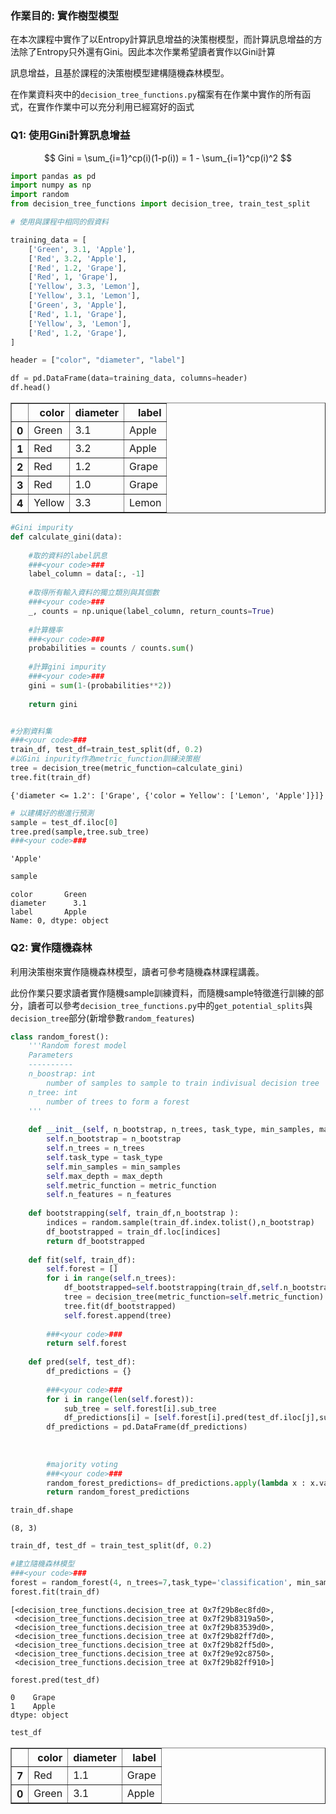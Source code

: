 ### 作業目的: 實作樹型模型

在本次課程中實作了以Entropy計算訊息增益的決策樹模型，而計算訊息增益的方法除了Entropy只外還有Gini。因此本次作業希望讀者實作以Gini計算

訊息增益，且基於課程的決策樹模型建構隨機森林模型。

在作業資料夾中的`decision_tree_functions.py`檔案有在作業中實作的所有函式，在實作作業中可以充分利用已經寫好的函式

### Q1: 使用Gini計算訊息增益

$$
Gini = \sum_{i=1}^cp(i)(1-p(i)) = 1 - \sum_{i=1}^cp(i)^2
$$


```python
import pandas as pd
import numpy as np
import random
from decision_tree_functions import decision_tree, train_test_split
```


```python
# 使用與課程中相同的假資料

training_data = [
    ['Green', 3.1, 'Apple'],
    ['Red', 3.2, 'Apple'],
    ['Red', 1.2, 'Grape'],
    ['Red', 1, 'Grape'],
    ['Yellow', 3.3, 'Lemon'],
    ['Yellow', 3.1, 'Lemon'],
    ['Green', 3, 'Apple'],
    ['Red', 1.1, 'Grape'],
    ['Yellow', 3, 'Lemon'],
    ['Red', 1.2, 'Grape'],
]

header = ["color", "diameter", "label"]

df = pd.DataFrame(data=training_data, columns=header)
df.head()
```




<div>
<style scoped>
    .dataframe tbody tr th:only-of-type {
        vertical-align: middle;
    }

    .dataframe tbody tr th {
        vertical-align: top;
    }

    .dataframe thead th {
        text-align: right;
    }
</style>
<table border="1" class="dataframe">
  <thead>
    <tr style="text-align: right;">
      <th></th>
      <th>color</th>
      <th>diameter</th>
      <th>label</th>
    </tr>
  </thead>
  <tbody>
    <tr>
      <th>0</th>
      <td>Green</td>
      <td>3.1</td>
      <td>Apple</td>
    </tr>
    <tr>
      <th>1</th>
      <td>Red</td>
      <td>3.2</td>
      <td>Apple</td>
    </tr>
    <tr>
      <th>2</th>
      <td>Red</td>
      <td>1.2</td>
      <td>Grape</td>
    </tr>
    <tr>
      <th>3</th>
      <td>Red</td>
      <td>1.0</td>
      <td>Grape</td>
    </tr>
    <tr>
      <th>4</th>
      <td>Yellow</td>
      <td>3.3</td>
      <td>Lemon</td>
    </tr>
  </tbody>
</table>
</div>




```python
#Gini impurity
def calculate_gini(data):
    
    #取的資料的label訊息
    ###<your code>###
    label_column = data[:, -1]
    
    #取得所有輸入資料的獨立類別與其個數
    ###<your code>###
    _, counts = np.unique(label_column, return_counts=True)
    
    #計算機率
    ###<your code>###
    probabilities = counts / counts.sum()
    
    #計算gini impurity
    ###<your code>###
    gini = sum(1-(probabilities**2))
    
    return gini
```


```python

```


```python
#分割資料集
###<your code>###
train_df, test_df=train_test_split(df, 0.2)
#以Gini inpurity作為metric_function訓練決策樹
tree = decision_tree(metric_function=calculate_gini)
tree.fit(train_df)
```




    {'diameter <= 1.2': ['Grape', {'color = Yellow': ['Lemon', 'Apple']}]}




```python
# 以建構好的樹進行預測
sample = test_df.iloc[0]
tree.pred(sample,tree.sub_tree)
###<your code>###
```




    'Apple'




```python
sample
```




    color       Green
    diameter      3.1
    label       Apple
    Name: 0, dtype: object



### Q2: 實作隨機森林
利用決策樹來實作隨機森林模型，讀者可參考隨機森林課程講義。

此份作業只要求讀者實作隨機sample訓練資料，而隨機sample特徵進行訓練的部分，讀者可以參考`decision_tree_functions.py`中的`get_potential_splits`與`decision_tree`部分(新增參數`random_features`)


```python
class random_forest():
    '''Random forest model
    Parameters
    ----------
    n_boostrap: int
        number of samples to sample to train indivisual decision tree
    n_tree: int
        number of trees to form a forest
    '''
    
    def __init__(self, n_bootstrap, n_trees, task_type, min_samples, max_depth, metric_function, n_features=None):
        self.n_bootstrap = n_bootstrap
        self.n_trees = n_trees
        self.task_type = task_type
        self.min_samples = min_samples
        self.max_depth = max_depth
        self.metric_function = metric_function
        self.n_features = n_features
    
    def bootstrapping(self, train_df,n_bootstrap ):
        indices = random.sample(train_df.index.tolist(),n_bootstrap)
        df_bootstrapped = train_df.loc[indices]
        return df_bootstrapped
    
    def fit(self, train_df):
        self.forest = []
        for i in range(self.n_trees):
            df_bootstrapped=self.bootstrapping(train_df,self.n_bootstrap)
            tree = decision_tree(metric_function=self.metric_function)
            tree.fit(df_bootstrapped)
            self.forest.append(tree)
        
        ###<your code>###           
        return self.forest
    
    def pred(self, test_df):
        df_predictions = {}
        
        ###<your code>###
        for i in range(len(self.forest)):
            sub_tree = self.forest[i].sub_tree
            df_predictions[i] = [self.forest[i].pred(test_df.iloc[j],sub_tree) for j in range(test_df.shape[0])]
        df_predictions = pd.DataFrame(df_predictions)
        
        
        
        #majority voting
        ###<your code>###
        random_forest_predictions= df_predictions.apply(lambda x : x.value_counts().sort_values(ascending=False).index.tolist()[0],axis=1)
        return random_forest_predictions
```


```python
train_df.shape
```




    (8, 3)




```python
train_df, test_df = train_test_split(df, 0.2)

#建立隨機森林模型
###<your code>###
forest = random_forest(4, n_trees=7,task_type='classification', min_samples=1, max_depth=10, metric_function=calculate_gini)
forest.fit(train_df)
```




    [<decision_tree_functions.decision_tree at 0x7f29b8ec8fd0>,
     <decision_tree_functions.decision_tree at 0x7f29b8319a50>,
     <decision_tree_functions.decision_tree at 0x7f29b83539d0>,
     <decision_tree_functions.decision_tree at 0x7f29b82ff7d0>,
     <decision_tree_functions.decision_tree at 0x7f29b82ff5d0>,
     <decision_tree_functions.decision_tree at 0x7f29e92c8750>,
     <decision_tree_functions.decision_tree at 0x7f29b82ff910>]




```python
forest.pred(test_df)
```




    0    Grape
    1    Apple
    dtype: object




```python
test_df
```




<div>
<style scoped>
    .dataframe tbody tr th:only-of-type {
        vertical-align: middle;
    }

    .dataframe tbody tr th {
        vertical-align: top;
    }

    .dataframe thead th {
        text-align: right;
    }
</style>
<table border="1" class="dataframe">
  <thead>
    <tr style="text-align: right;">
      <th></th>
      <th>color</th>
      <th>diameter</th>
      <th>label</th>
    </tr>
  </thead>
  <tbody>
    <tr>
      <th>7</th>
      <td>Red</td>
      <td>1.1</td>
      <td>Grape</td>
    </tr>
    <tr>
      <th>0</th>
      <td>Green</td>
      <td>3.1</td>
      <td>Apple</td>
    </tr>
  </tbody>
</table>
</div>




```python

```

